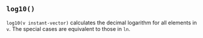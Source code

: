 ## `log10()`

`log10(v instant-vector)` calculates the decimal logarithm for all elements in `v`.
The special cases are equivalent to those in `ln`.
